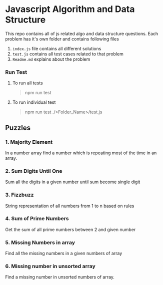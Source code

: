 # Javascript Algorithm and Data Structure

This repo contains all of js related algo and data structure questions.
Each problem has it's own folder and contains following files

1. `index.js` file contains all different solutions
2. `test.js` contains all test cases related to that problem
3. `Readme.md` explains about the problem

### Run Test

1. To run all tests

   > npm run test

2. To run individual test
   > npm run test ./<Folder_Name>/test.js

## Puzzles

### 1. Majority Element

In a number array find a number which is repeating most of the time in an array.

### 2. Sum Digits Until One

Sum all the digits in a given number until sum become single digit

### 3. Fizzbuzz

String representation of all numbers from 1 to n based on rules

### 4. Sum of Prime Numbers

Get the sum of all prime numbers between 2 and given number

### 5. Missing Numbers in array

Find all the missing numbers in a given numbers of array

### 6. Missing number in unsorted array

Find a missing number in unsorted numbers of array.
